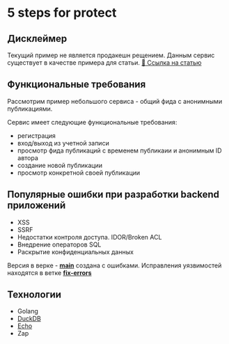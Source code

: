 # 5 steps for protect

## Дисклеймер

Текущий пример не является продакешн рещением. Данным сервис существует в качестве примера для статьи. [🔗 Ссылка на статью](https://tproger.ru/preview/5-wagov-dlya-zashhity-backend--chek-list-ot-uyazvimostej)

## Функциональные требования

Рассмотрим пример небольшого сервиса - общий фида с анонимными публикациями.

Сервис имеет следующие функциональные требования:

- регистрация
- вход/выход из учетной записи
- просмотр фида публикаций с временем публикаии и анонимным ID автора
- создание новой публикации
- просмотр конкретной своей публикации

## Популярные ошибки при разработки backend приложений

- XSS
- SSRF
- Недостатки контроля доступа. IDOR/Broken ACL
- Внедрение операторов SQL
- Раскрытие конфиденциальных данных

Версия в верке - [**main**](https://github.com/sshaplygin/5-steps-for-protect/tree/main) создана с ошибками. Исправления уязвимостей находятся в ветке [**fix-errors**](https://github.com/sshaplygin/5-steps-for-protect/tree/fix-errors)

## Технологии

- Golang
- [DuckDB](https://duckdb.org/)
- [Echo](https://echo.labstack.com/)
- Zap

